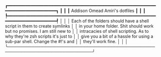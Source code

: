 ┏━━━━━━━━━━━━━━━━━━━━━━━━━━━━━━━━━━━━━━━━━━━━━━━━━━━━━━━━━━━━━━━━━━━━━━━━━━━━━━┓
┃                                                                              ┃
┃                        Addison Omead Amiri's dotfiles                        ┃
┃                                                                              ┃
┡━━━━━━━━━━━━━━━━━━━━━━━━━━━━━━━━━━━━━━━━━━━━━━━━━━━━━━━━━━━━━━━━━━━━━━━━━━━━━━┩
│                                                                              │
│  Each of the folders should have a shell script in them to create symlinks   │
│  in your home folder. Shit should work but no promises. I am still new to    │
│  intracacies of shell scripting. As to why they're zsh scripts it's just to  │
│  give you a bit of a hassle for using a sub-par shell. Change the #!'s and   │
│  they'll work fine.                                                          │
│                                                                              │
╰──────────────────────────────────────────────────────────────────────────────╯
